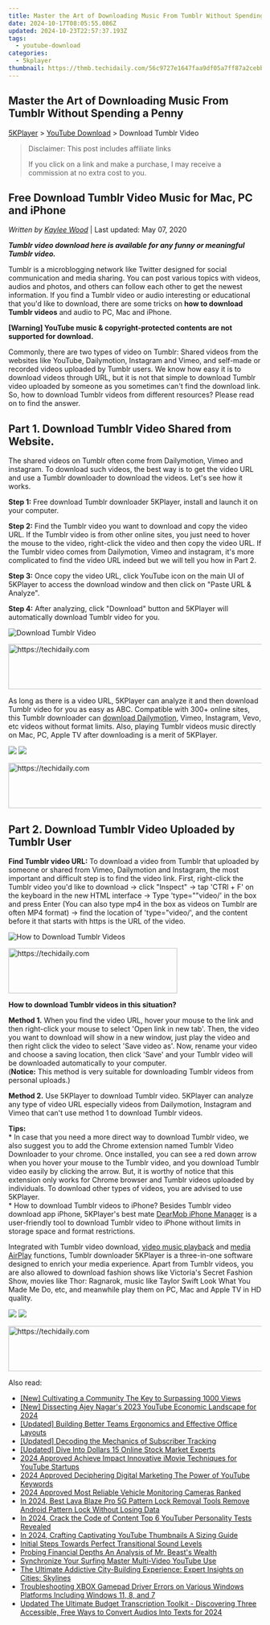 ```yaml
---
title: Master the Art of Downloading Music From Tumblr Without Spending a Penny
date: 2024-10-17T08:05:55.086Z
updated: 2024-10-23T22:57:37.193Z
tags:
  - youtube-download
categories:
  - 5kplayer
thumbnail: https://thmb.techidaily.com/56c9727e1647faa9df05a7ff87a2cebb670ed94ea60d5a674997e4383f15e6a2.jpg
---
```


## Master the Art of Downloading Music From Tumblr Without Spending a Penny

[5KPlayer](https://tools.techidaily.com/5kplayer/products/) \> [YouTube Download](https://tools.techidaily.com/5kplayer/youtube-download/) \> Download Tumblr Video 

>  Disclaimer: This post includes affiliate links
>
>  If you click on a link and make a purchase, I may receive a commission at no extra cost to you.
>

## Free Download Tumblr Video Music for Mac, PC and iPhone

 _Written by [Kaylee Wood](https://www.quora.com/profile/Amanda-Hu-21)_ | Last updated: May 07, 2020 

**_Tumblr video download here is available for any funny or meaningful Tumblr video._**

Tumblr is a microblogging network like Twitter designed for social communication and media sharing. You can post various topics with videos, audios and photos, and others can follow each other to get the newest information. If you find a Tumblr video or audio interesting or educational that you'd like to download, there are some tricks on **how to download Tumblr videos** and audio to PC, Mac and iPhone. 

**\[Warning\] YouTube music & copyright-protected contents are not supported for download.**

Commonly, there are two types of video on Tumblr: Shared videos from the websites like YouTube, Dailymotion, Instagram and Vimeo, and self-made or recorded videos uploaded by Tumblr users. We know how easy it is to download videos through URL, but it is not that simple to download Tumblr video uploaded by someone as you sometimes can't find the download link. So, how to download Tumblr videos from different resources? Please read on to find the answer.

## Part 1\. Download Tumblr Video Shared from Website.

The shared videos on Tumblr often come from Dailymotion, Vimeo and instagram. To download such videos, the best way is to get the video URL and use a Tumblr downloader to download the videos. Let's see how it works.

**Step 1:** Free download Tumblr downloader 5KPlayer, install and launch it on your computer.

**Step 2:** Find the Tumblr video you want to download and copy the video URL. If the Tumblr video is from other online sites, you just need to hover the mouse to the video, right-click the video and then copy the video URL. If the Tumblr video comes from Dailymotion, Vimeo and instagram, it's more complicated to find the video URL indeed but we will tell you how in Part 2.

**Step 3:** Once copy the video URL, click YouTube icon on the main UI of 5KPlayer to access the download window and then click on "Paste URL & Analyze".

**Step 4:** After analyzing, click "Download" button and 5KPlayer will automatically download Tumblr video for you.

![Download Tumblr Video](https://www.5kplayer.com/youtube-download/img/download-tumblr-video-01.jpg) 

<!-- affiliate ads begin -->
<a href="https://appsumo.8odi.net/c/5597632/2137394/7443" target="_top" id="2137394">
  <img src="//a.impactradius-go.com/display-ad/7443-2137394" border="0" alt="https://techidaily.com" width="600" height="90"/>
</a>
<img height="0" width="0" src="https://appsumo.8odi.net/i/5597632/2137394/7443" style="position:absolute;visibility:hidden;" border="0" />
<!-- affiliate ads end -->

As long as there is a video URL, 5KPlayer can analyze it and then download Tumblr video for you as easy as ABC. Compatible with 300+ online sites, this Tumblr downloader can [download Dailymotion](https://tools.techidaily.com/5kplayer/youtube-download/), Vimeo, Instagram, Vevo, etc videos without format limits. Also, playing Tumblr videos music directly on Mac, PC, Apple TV after downloading is a merit of 5KPlayer.

[![](https://www.5kplayer.com/youtube-download/../button/freedownwhitewin.png)](https://tools.techidaily.com/5kplayer/products/) [![](https://www.5kplayer.com/youtube-download/../button/freedownbackmac.png)](https://tools.techidaily.com/5kplayer/products/) 

<!-- affiliate ads begin -->
<a href="https://aligracehair.sjv.io/c/5597632/1997722/19272" target="_top" id="1997722">
  <img src="//a.impactradius-go.com/display-ad/19272-1997722" border="0" alt="https://techidaily.com" width="728" height="90"/>
</a>
<img height="0" width="0" src="https://aligracehair.sjv.io/i/5597632/1997722/19272" style="position:absolute;visibility:hidden;" border="0" />
<!-- affiliate ads end -->

## Part 2\. Download Tumblr Video Uploaded by Tumblr User

**Find Tumblr video URL:** To download a video from Tumblr that uploaded by someone or shared from Vimeo, Dailymotion and Instagram, the most important and difficult step is to find the video link. First, right-click the Tumblr video you'd like to download -> click "Inspect" -> tap 'CTRl + F' on the keyboard in the new HTML interface -> Type 'type=""video/' in the box and press Enter (You can also type mp4 in the box as videos on Tumblr are often MP4 format) -> find the location of 'type="video/', and the content before it that starts with https is the URL of the video. 

![How to Download Tumblr Videos](https://www.5kplayer.com/youtube-download/img/download-tumblr-video-02.jpg) 

<!-- affiliate ads begin -->
<a href="https://aligracehair.sjv.io/c/5597632/2135402/19272" target="_top" id="2135402">
  <img src="//a.impactradius-go.com/display-ad/19272-2135402" border="0" alt="https://techidaily.com" width="336" height="90"/>
</a>
<img height="0" width="0" src="https://aligracehair.sjv.io/i/5597632/2135402/19272" style="position:absolute;visibility:hidden;" border="0" />
<!-- affiliate ads end -->

**How to download Tumblr videos in this situation?**

**Method 1.** When you find the video URL, hover your mouse to the link and then right-click your mouse to select 'Open link in new tab'. Then, the video you want to download will show in a new window, just play the video and then right click the video to select 'Save video as'. Now, rename your video and choose a saving location, then click 'Save' and your Tumblr video will be downloaded automatically to your computer.  
 (**Notice:** This method is very suitable for downloading Tumblr videos from personal uploads.)

**Method 2.** Use 5KPlayer to download Tumblr video. 5KPlayer can analyze any type of video URL especially videos from Dailymotion, Instagram and Vimeo that can't use method 1 to download Tumblr videos.

**Tips:**   
 \* In case that you need a more direct way to download Tumblr video, we also suggest you to add the Chrome extension named Tumblr Video Downloader to your chrome. Once installed, you can see a red down arrow when you hover your mouse to the Tumblr video, and you download Tumblr video easily by clicking the arrow. But, it is worthy of notice that this extension only works for Chrome browser and Tumblr videos uploaded by individuals. To download other types of videos, you are advised to use 5KPlayer.  
 \* How to download Tumblr videos to iPhone? Besides Tumblr video download app iPhone, 5KPlayer's best mate [DearMob iPhone Manager](https://tools.techidaily.com/5kplayer/iphone-manager/) is a user-friendly tool to download Tumblr video to iPhone without limits in storage space and format restrictions.

Integrated with Tumblr video download, [video music playback](https://tools.techidaily.com/5kplayer/video-music-player/) and [media AirPlay](https://tools.techidaily.com/5kplayer/airplay/) functions, Tumblr downloader 5KPlayer is a three-in-one software designed to enrich your media experience. Apart from Tumblr videos, you are also allowed to download fashion shows like Victoria's Secret Fashion Show, movies like Thor: Ragnarok, music like Taylor Swift Look What You Made Me Do, etc, and meanwhile play them on PC, Mac and Apple TV in HD quality.

[![](https://www.5kplayer.com/youtube-download/../button/freedownwhitewin.png)](https://tools.techidaily.com/5kplayer/products/) [![](https://www.5kplayer.com/youtube-download/../button/freedownbackmac.png)](https://tools.techidaily.com/5kplayer/products/)

<!-- affiliate ads begin -->
<a href="https://ephamedtechinc.pxf.io/c/5597632/2137203/26400" target="_top" id="2137203">
  <img src="//a.impactradius-go.com/display-ad/26400-2137203" border="0" alt="https://techidaily.com" width="728" height="90"/>
</a>
<img height="0" width="0" src="https://ephamedtechinc.pxf.io/i/5597632/2137203/26400" style="position:absolute;visibility:hidden;" border="0" />
<!-- affiliate ads end -->

<ins class="adsbygoogle"
     style="display:block"
     data-ad-format="autorelaxed"
     data-ad-client="ca-pub-7571918770474297"
     data-ad-slot="1223367746"></ins>

<ins class="adsbygoogle"
     style="display:block"
     data-ad-client="ca-pub-7571918770474297"
     data-ad-slot="8358498916"
     data-ad-format="auto"
     data-full-width-responsive="true"></ins>

<span class="atpl-alsoreadstyle">Also read:</span>
<div><ul>
<li><a href="https://youtube-video-recordings.techidaily.com/new-cultivating-a-community-the-key-to-surpassing-1000-views/"><u>[New] Cultivating a Community The Key to Surpassing 1000 Views</u></a></li>
<li><a href="https://facebook-video-footage.techidaily.com/new-dissecting-ajey-nagars-2023-youtube-economic-landscape-for-2024/"><u>[New] Dissecting Ajey Nagar's 2023 YouTube Economic Landscape for 2024</u></a></li>
<li><a href="https://extra-lessons.techidaily.com/updated-building-better-teams-ergonomics-and-effective-office-layouts/"><u>[Updated] Building Better Teams Ergonomics and Effective Office Layouts</u></a></li>
<li><a href="https://youtube-video-recordings.techidaily.com/updated-decoding-the-mechanics-of-subscriber-tracking/"><u>[Updated] Decoding the Mechanics of Subscriber Tracking</u></a></li>
<li><a href="https://youtube-video-recordings.techidaily.com/updated-dive-into-dollars-15-online-stock-market-experts/"><u>[Updated] Dive Into Dollars 15 Online Stock Market Experts</u></a></li>
<li><a href="https://youtube-video-recordings.techidaily.com/2024-approved-achieve-impact-innovative-imovie-techniques-for-youtube-startups/"><u>2024 Approved Achieve Impact Innovative iMovie Techniques for YouTube Startups</u></a></li>
<li><a href="https://youtube-video-recordings.techidaily.com/2024-approved-deciphering-digital-marketing-the-power-of-youtube-keywords/"><u>2024 Approved Deciphering Digital Marketing The Power of YouTube Keywords</u></a></li>
<li><a href="https://extra-approaches.techidaily.com/2024-approved-most-reliable-vehicle-monitoring-cameras-ranked/"><u>2024 Approved Most Reliable Vehicle Monitoring Cameras Ranked</u></a></li>
<li><a href="https://android-unlock.techidaily.com/in-2024-best-lava-blaze-pro-5g-pattern-lock-removal-tools-remove-android-pattern-lock-without-losing-data-by-drfone-android/"><u>In 2024, Best Lava Blaze Pro 5G Pattern Lock Removal Tools Remove Android Pattern Lock Without Losing Data</u></a></li>
<li><a href="https://youtube-video-recordings.techidaily.com/in-2024-crack-the-code-of-content-top-6-youtuber-personality-tests-revealed/"><u>In 2024, Crack the Code of Content Top 6 YouTuber Personality Tests Revealed</u></a></li>
<li><a href="https://youtube-video-recordings.techidaily.com/in-2024-crafting-captivating-youtube-thumbnails-a-sizing-guide/"><u>In 2024, Crafting Captivating YouTube Thumbnails A Sizing Guide</u></a></li>
<li><a href="https://extra-hints.techidaily.com/initial-steps-towards-perfect-transitional-sound-levels/"><u>Initial Steps Towards Perfect Transitional Sound Levels</u></a></li>
<li><a href="https://youtube-videos.techidaily.com/probing-financial-depths-an-analysis-of-mr-beasts-wealth/"><u>Probing Financial Depths An Analysis of Mr. Beast's Wealth</u></a></li>
<li><a href="https://youtube-video-recordings.techidaily.com/synchronize-your-surfing-master-multi-video-youtube-use/"><u>Synchronize Your Surfing Master Multi-Video YouTube Use</u></a></li>
<li><a href="https://buynow-info.techidaily.com/the-ultimate-addictive-city-building-experience-expert-insights-on-cities-skylines/"><u>The Ultimate Addictive City-Building Experience: Expert Insights on Cities: Skylines</u></a></li>
<li><a href="https://driver-download.techidaily.com/troubleshooting-xbox-gamepad-driver-errors-on-various-windows-platforms-including-windows-11-8-and-7/"><u>Troubleshooting XBOX Gamepad Driver Errors on Various Windows Platforms Including Windows 11, 8, and 7</u></a></li>
<li><a href="https://audio-editing.techidaily.com/updated-the-ultimate-budget-transcription-toolkit-discovering-three-accessible-free-ways-to-convert-audios-into-texts-for-2024/"><u>Updated The Ultimate Budget Transcription Toolkit - Discovering Three Accessible, Free Ways to Convert Audios Into Texts for 2024</u></a></li>
</ul></div>

